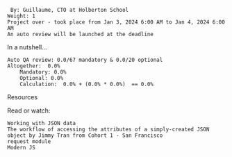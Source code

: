      By: Guillaume, CTO at Holberton School
    Weight: 1
    Project over - took place from Jan 3, 2024 6:00 AM to Jan 4, 2024 6:00 AM
    An auto review will be launched at the deadline

In a nutshell…

    Auto QA review: 0.0/67 mandatory & 0.0/20 optional
    Altogether:  0.0%
        Mandatory: 0.0%
        Optional: 0.0%
        Calculation:  0.0% + (0.0% * 0.0%)  == 0.0%

Resources

Read or watch:

    Working with JSON data
    The workflow of accessing the attributes of a simply-created JSON object by Jimmy Tran from Cohort 1 - San Francisco
    request module
    Modern JS

